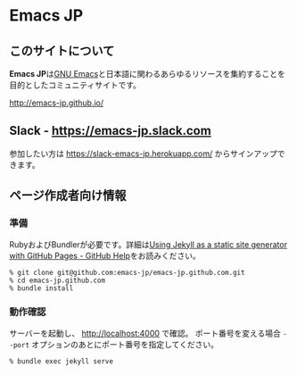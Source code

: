 # Emacs JP

## このサイトについて

**Emacs JP**は[GNU Emacs]と日本語に関わるあらゆるリソースを集約することを目的としたコミュニティサイトです。

<http://emacs-jp.github.io/>

[GNU Emacs]: https://www.gnu.org/software/emacs/

## Slack - <https://emacs-jp.slack.com>

参加したい方は https://slack-emacs-jp.herokuapp.com/ からサインアップできます。

## ページ作成者向け情報

### 準備

RubyおよびBundlerが必要です。詳細は[Using Jekyll as a static site generator with GitHub Pages - GitHub Help]をお読みください。

[Using Jekyll as a static site generator with GitHub Pages - GitHub Help]: https://help.github.com/en/articles/using-jekyll-as-a-static-site-generator-with-github-pages

```
% git clone git@github.com:emacs-jp/emacs-jp.github.com.git
% cd emacs-jp.github.com
% bundle install
```

### 動作確認

サーバーを起動し、 <http://localhost:4000> で確認。
ポート番号を変える場合 `--port` オプションのあとにポート番号を指定してください。

```
% bundle exec jekyll serve
```
